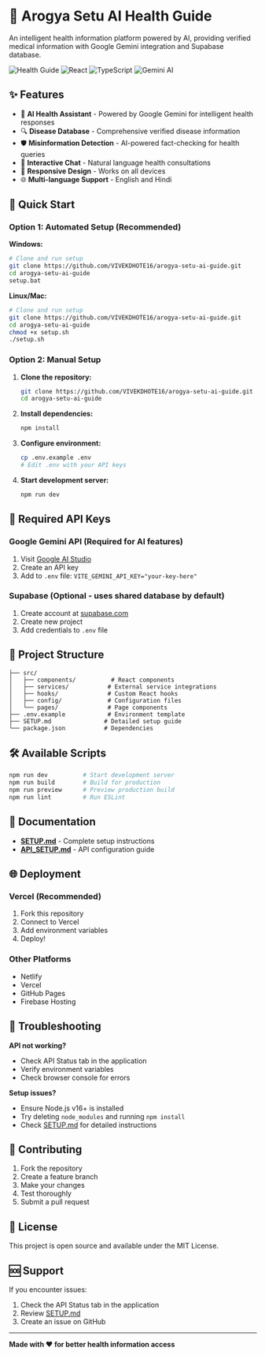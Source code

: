 # 🏥 Arogya Setu AI Health Guide

An intelligent health information platform powered by AI, providing verified medical information with Google Gemini integration and Supabase database.

![Health Guide](https://img.shields.io/badge/Health-AI%20Powered-green)
![React](https://img.shields.io/badge/React-18-blue)
![TypeScript](https://img.shields.io/badge/TypeScript-5-blue)
![Gemini AI](https://img.shields.io/badge/Gemini-AI-orange)

## ✨ Features

- 🤖 **AI Health Assistant** - Powered by Google Gemini for intelligent health responses
- 🔍 **Disease Database** - Comprehensive verified disease information
- 🛡️ **Misinformation Detection** - AI-powered fact-checking for health queries
- 💬 **Interactive Chat** - Natural language health consultations
- 📱 **Responsive Design** - Works on all devices
- 🌐 **Multi-language Support** - English and Hindi

## 🚀 Quick Start

### Option 1: Automated Setup (Recommended)

**Windows:**
```bash
# Clone and run setup
git clone https://github.com/VIVEKDHOTE16/arogya-setu-ai-guide.git
cd arogya-setu-ai-guide
setup.bat
```

**Linux/Mac:**
```bash
# Clone and run setup
git clone https://github.com/VIVEKDHOTE16/arogya-setu-ai-guide.git
cd arogya-setu-ai-guide
chmod +x setup.sh
./setup.sh
```

### Option 2: Manual Setup

1. **Clone the repository:**
   ```bash
   git clone https://github.com/VIVEKDHOTE16/arogya-setu-ai-guide.git
   cd arogya-setu-ai-guide
   ```

2. **Install dependencies:**
   ```bash
   npm install
   ```

3. **Configure environment:**
   ```bash
   cp .env.example .env
   # Edit .env with your API keys
   ```

4. **Start development server:**
   ```bash
   npm run dev
   ```

## 🔑 Required API Keys

### Google Gemini API (Required for AI features)
1. Visit [Google AI Studio](https://aistudio.google.com/app/apikey)
2. Create an API key
3. Add to `.env` file: `VITE_GEMINI_API_KEY="your-key-here"`

### Supabase (Optional - uses shared database by default)
1. Create account at [supabase.com](https://supabase.com)
2. Create new project
3. Add credentials to `.env` file

## 📁 Project Structure

```
├── src/
│   ├── components/          # React components
│   ├── services/           # External service integrations
│   ├── hooks/              # Custom React hooks
│   ├── config/             # Configuration files
│   └── pages/              # Page components
├── .env.example            # Environment template
├── SETUP.md               # Detailed setup guide
└── package.json           # Dependencies
```

## 🛠️ Available Scripts

```bash
npm run dev          # Start development server
npm run build        # Build for production
npm run preview      # Preview production build
npm run lint         # Run ESLint
```

## 📖 Documentation

- **[SETUP.md](./SETUP.md)** - Complete setup instructions
- **[API_SETUP.md](./API_SETUP.md)** - API configuration guide

## 🌐 Deployment

### Vercel (Recommended)
1. Fork this repository
2. Connect to Vercel
3. Add environment variables
4. Deploy!

### Other Platforms
- Netlify
- Vercel
- GitHub Pages
- Firebase Hosting

## 🔧 Troubleshooting

**API not working?**
- Check API Status tab in the application
- Verify environment variables
- Check browser console for errors

**Setup issues?**
- Ensure Node.js v16+ is installed
- Try deleting `node_modules` and running `npm install`
- Check [SETUP.md](./SETUP.md) for detailed instructions

## 🤝 Contributing

1. Fork the repository
2. Create a feature branch
3. Make your changes
4. Test thoroughly
5. Submit a pull request

## 📄 License

This project is open source and available under the MIT License.

## 🆘 Support

If you encounter issues:
1. Check the API Status tab in the application
2. Review [SETUP.md](./SETUP.md)
3. Create an issue on GitHub

---

**Made with ❤️ for better health information access**
